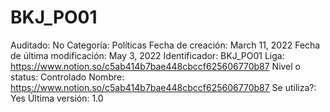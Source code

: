 # BKJ_PO01

Auditado: No
Categoría: Políticas
Fecha de creación: March 11, 2022
Fecha de última modificación: May 3, 2022
Identificador: BKJ_PO01
Liga: https://www.notion.so/c5ab414b7bae448cbccf625606770b87 
Nivel o status: Controlado
Nombre: https://www.notion.so/c5ab414b7bae448cbccf625606770b87 
Se utiliza?: Yes
Última versión: 1.0